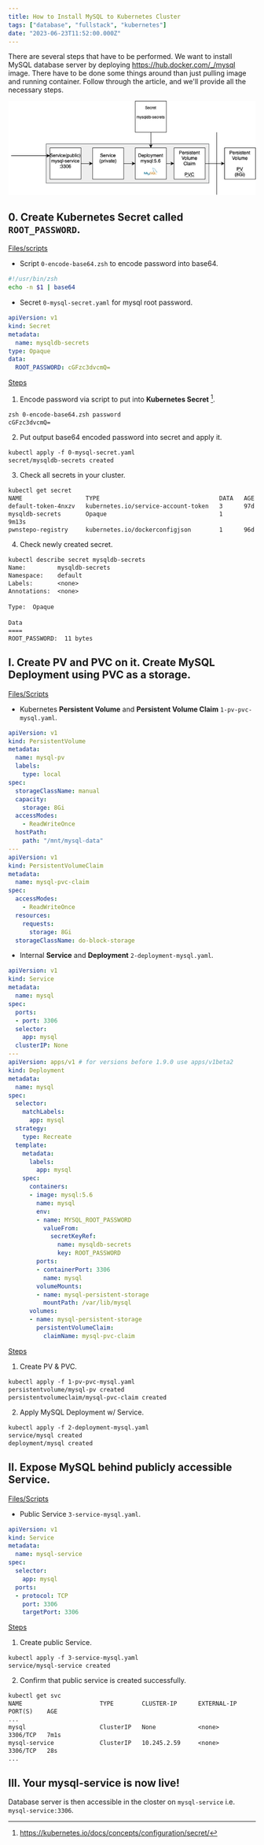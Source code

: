 ```yaml
---
title: How to Install MySQL to Kubernetes Cluster
tags: ["database", "fullstack", "kubernetes"]
date: "2023-06-23T11:52:00.000Z"
---
```


There are several steps that have to be performed. We want to install MySQL database server by deploying https://hub.docker.com/_/mysql image. There have to be done some things around than just pulling image and running container. Follow through the article, and we'll provide all the necessary steps.  
<p align="center">
  <img src="mysql-deployment.png" alt="Installed MySQL in K8s Cluster "/>
</p>

## 0. Create Kubernetes Secret called `ROOT_PASSWORD`.
<ins>Files/scripts</ins>
- Script `0-encode-base64.zsh` to encode password into base64.
```zsh 
#!/usr/bin/zsh
echo -n $1 | base64
```  
- Secret `0-mysql-secret.yaml` for mysql root password.
```yaml
apiVersion: v1
kind: Secret
metadata:
  name: mysqldb-secrets
type: Opaque
data:
  ROOT_PASSWORD: cGFzc3dvcmQ=
```
<ins>Steps</ins>
1. Encode password via script to put into **Kubernetes Secret** [^1].
```
zsh 0-encode-base64.zsh password
cGFzc3dvcmQ=
```
2. Put output base64 encoded password into secret and apply it.
```
kubectl apply -f 0-mysql-secret.yaml
secret/mysqldb-secrets created
```
3. Check all secrets in your cluster.
```
kubectl get secret
NAME                  TYPE                                  DATA   AGE
default-token-4nxzv   kubernetes.io/service-account-token   3      97d
mysqldb-secrets       Opaque                                1      9m13s
pwnstepo-registry     kubernetes.io/dockerconfigjson        1      96d
```
4. Check newly created secret.
```
kubectl describe secret mysqldb-secrets
Name:         mysqldb-secrets
Namespace:    default
Labels:       <none>
Annotations:  <none>

Type:  Opaque

Data
====
ROOT_PASSWORD:  11 bytes
```
## I. Create PV and PVC on it. Create MySQL Deployment using PVC as a storage.
<ins>Files/Scripts</ins>
- Kubernetes **Persistent Volume** and **Persistent Volume Claim** `1-pv-pvc-mysql.yaml`.
```yaml
apiVersion: v1
kind: PersistentVolume
metadata:
  name: mysql-pv
  labels:
    type: local
spec:
  storageClassName: manual
  capacity:
    storage: 8Gi
  accessModes:
    - ReadWriteOnce
  hostPath:
    path: "/mnt/mysql-data"
---
apiVersion: v1
kind: PersistentVolumeClaim
metadata:
  name: mysql-pvc-claim
spec:
  accessModes:
    - ReadWriteOnce
  resources:
    requests:
      storage: 8Gi
  storageClassName: do-block-storage
```
- Internal **Service** and **Deployment** `2-deployment-mysql.yaml`.
```yaml
apiVersion: v1
kind: Service
metadata:
  name: mysql
spec:
  ports:
  - port: 3306
  selector:
    app: mysql
  clusterIP: None
---
apiVersion: apps/v1 # for versions before 1.9.0 use apps/v1beta2
kind: Deployment
metadata:
  name: mysql
spec:
  selector:
    matchLabels:
      app: mysql
  strategy:
    type: Recreate
  template:
    metadata:
      labels:
        app: mysql
    spec:
      containers:
      - image: mysql:5.6
        name: mysql
        env:
        - name: MYSQL_ROOT_PASSWORD
          valueFrom:
            secretKeyRef:
              name: mysqldb-secrets
              key: ROOT_PASSWORD
        ports:
        - containerPort: 3306
          name: mysql
        volumeMounts:
        - name: mysql-persistent-storage
          mountPath: /var/lib/mysql
      volumes:
      - name: mysql-persistent-storage
        persistentVolumeClaim:
          claimName: mysql-pvc-claim
```
<ins>Steps</ins>
1. Create PV & PVC.
```
kubectl apply -f 1-pv-pvc-mysql.yaml
persistentvolume/mysql-pv created
persistentvolumeclaim/mysql-pvc-claim created
```
2. Apply MySQL Deployment w/ Service.
```
kubectl apply -f 2-deployment-mysql.yaml
service/mysql created
deployment/mysql created
```
## II. Expose MySQL behind publicly accessible Service.
<ins>Files/Scripts</ins>
- Public Service `3-service-mysql.yaml`.
```yaml
apiVersion: v1
kind: Service
metadata:
  name: mysql-service
spec:
  selector:
    app: mysql
  ports:
  - protocol: TCP
    port: 3306
    targetPort: 3306
```
<ins>Steps</ins>
1. Create public Service.
```
kubectl apply -f 3-service-mysql.yaml
service/mysql-service created
```
2. Confirm that public service is created successfully.
```
kubectl get svc
NAME                      TYPE        CLUSTER-IP      EXTERNAL-IP   PORT(S)    AGE
...
mysql                     ClusterIP   None            <none>        3306/TCP   7m1s
mysql-service             ClusterIP   10.245.2.59     <none>        3306/TCP   28s
...
```
## III. Your mysql-service is now live!
Database server is then accessible in the closter on `mysql-service` i.e. `mysql-service:3306`.   

[^1]: https://kubernetes.io/docs/concepts/configuration/secret/